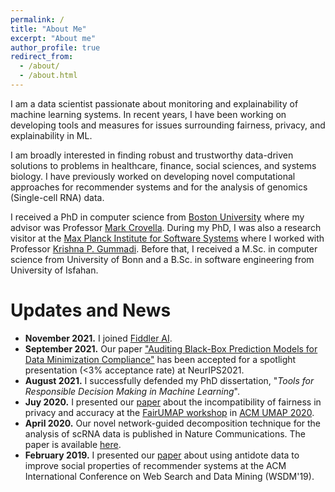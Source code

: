 ```yaml
---
permalink: /
title: "About Me"
excerpt: "About me"
author_profile: true
redirect_from: 
  - /about/
  - /about.html
---
```


I am a data scientist passionate about monitoring and explainability of machine learning systems.
In recent years, I have been working on developing tools and measures for issues surrounding
fairness, privacy, and explainability in ML.

I am broadly interested in finding robust and trustworthy data-driven solutions
to problems in healthcare, finance, social sciences, and systems biology.
I have previously worked on developing novel computational approaches for recommender systems
and for the analysis of genomics (Single-cell RNA) data.

I received a PhD in computer science from [Boston University](https://www.bu.edu/cs/)
where my advisor was Professor [Mark Crovella](https://www.cs.bu.edu/fac/crovella/).
During my PhD, I was also a research visitor at the [Max Planck Institute for Software Systems](https://www.mpi-sws.org/) 
where I worked with Professor [Krishna P. Gummadi](https://people.mpi-sws.org/~gummadi/).
Before that, I received a M.Sc. in computer science from University of Bonn and
a B.Sc. in software engineering from University of Isfahan.

Updates and News
======
* **November 2021.** I joined [Fiddler AI](https://www.fiddler.ai/).
* **September 2021.** Our paper ["Auditing Black-Box Prediction Models for Data Minimization Compliance"](https://proceedings.neurips.cc/paper/2021/file/ac6b3cce8c74b2e23688c3e45532e2a7-Paper.pdf) has been accepted for a spotlight presentation (<3% acceptance rate) at NeurIPS2021.
* **August 2021.** I successfully defended my PhD dissertation, "_Tools for Responsible Decision Making in Machine Learning_".
* **Juy 2020.** I presented our [paper](https://dl.acm.org/doi/abs/10.1145/3386392.3399568) about the incompatibility of
fairness in privacy and accuracy at the [FairUMAP workshop](https://fairumap.wordpress.com/fairumap-2020/) in [ACM UMAP 2020](https://um.org/umap2020/).  
* **April 2020.** Our novel network-guided decomposition technique for the analysis of scRNA data is published in Nature Communications. The paper is available [here](https://www.nature.com/articles/s41467-020-16019-9).
* **February 2019.** I presented our [paper](https://dl.acm.org/doi/abs/10.1145/3289600.3291002)
about using antidote data to improve social properties of recommender systems at
the ACM International Conference on Web Search and Data Mining (WSDM'19).

